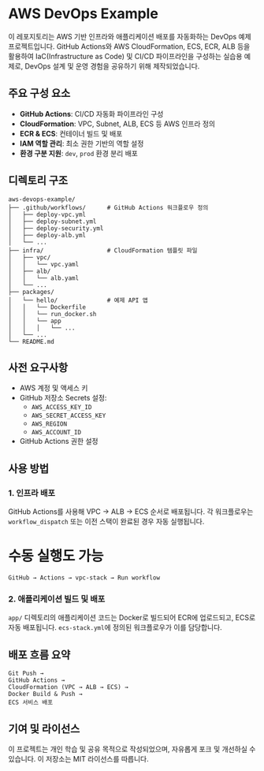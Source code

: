 # AWS DevOps Example

이 레포지토리는 AWS 기반 인프라와 애플리케이션 배포를 자동화하는 DevOps 예제 프로젝트입니다. GitHub Actions와 AWS CloudFormation, ECS, ECR, ALB 등을 활용하여 IaC(Infrastructure as Code) 및 CI/CD 파이프라인을 구성하는 실습용 예제로, DevOps 설계 및 운영 경험을 공유하기 위해 제작되었습니다.

## 주요 구성 요소

- **GitHub Actions**: CI/CD 자동화 파이프라인 구성
- **CloudFormation**: VPC, Subnet, ALB, ECS 등 AWS 인프라 정의
- **ECR & ECS**: 컨테이너 빌드 및 배포
- **IAM 역할 관리**: 최소 권한 기반의 역할 설정
- **환경 구분 지원**: `dev`, `prod` 환경 분리 배포

## 디렉토리 구조

```
aws-devops-example/
├── .github/workflows/      # GitHub Actions 워크플로우 정의
│   ├── deploy-vpc.yml
│   ├── deploy-subnet.yml
│   ├── deploy-security.yml
│   ├── deploy-alb.yml
│   └── ...
├── infra/                  # CloudFormation 템플릿 파일
│   ├── vpc/
│   │   └── vpc.yaml
│   ├── alb/
│   │   └── alb.yaml
│   └── ...
├── packages/                    
│   └── hello/              # 예제 API 앱
│   │   └── Dockerfile
│   │   └── run_docker.sh
│   │   └── app
│   │   │   └── ...
│   └── ...
└── README.md
```

## 사전 요구사항

- AWS 계정 및 액세스 키
- GitHub 저장소 Secrets 설정:
  - `AWS_ACCESS_KEY_ID`
  - `AWS_SECRET_ACCESS_KEY`
  - `AWS_REGION`
  - `AWS_ACCOUNT_ID`
- GitHub Actions 권한 설정

## 사용 방법

### 1. 인프라 배포

GitHub Actions를 사용해 VPC → ALB → ECS 순서로 배포됩니다. 각 워크플로우는 `workflow_dispatch` 또는 이전 스택이 완료된 경우 자동 실행됩니다.

# 수동 실행도 가능
```text
GitHub → Actions → vpc-stack → Run workflow
```

### 2. 애플리케이션 빌드 및 배포

`app/` 디렉토리의 애플리케이션 코드는 Docker로 빌드되어 ECR에 업로드되고, ECS로 자동 배포됩니다. `ecs-stack.yml`에 정의된 워크플로우가 이를 담당합니다.

## 배포 흐름 요약

```text
Git Push →
GitHub Actions →
CloudFormation (VPC → ALB → ECS) →
Docker Build & Push →
ECS 서비스 배포
```

## 기여 및 라이선스

이 프로젝트는 개인 학습 및 공유 목적으로 작성되었으며, 자유롭게 포크 및 개선하실 수 있습니다. 이 저장소는 MIT 라이선스를 따릅니다.
